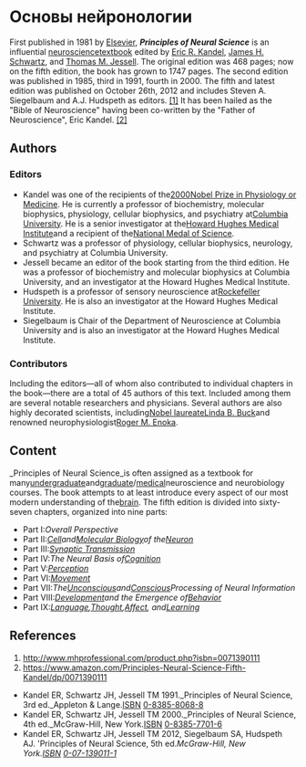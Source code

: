 # Основы нейронологии

First published in 1981 by [Elsevier](https://en.wikipedia.org/wiki/Elsevier "Elsevier"), _**Principles of Neural Science**_ is an influential [neuroscience](https://en.wikipedia.org/wiki/Neuroscience "Neuroscience")[textbook](https://en.wikipedia.org/wiki/Textbook "Textbook") edited by [Eric R. Kandel](https://en.wikipedia.org/wiki/Eric_R._Kandel "Eric R. Kandel"), [James H. Schwartz](https://en.wikipedia.org/wiki/James_H._Schwartz_(neurobiologist) "James H. Schwartz (neurobiologist)"), and [Thomas M. Jessell](https://en.wikipedia.org/wiki/Thomas_Jessell "Thomas Jessell"). The original edition was 468 pages; now on the fifth edition, the book has grown to 1747 pages. The second edition was published in 1985, third in 1991, fourth in 2000. The fifth and latest edition was published on October 26th, 2012 and includes Steven A. Siegelbaum and A.J. Hudspeth as editors. [\[1\]](https://en.wikipedia.org/wiki/Principles_of_Neural_Science#cite_note-1) It has been hailed as the "Bible of Neuroscience" having been co-written by the "Father of Neuroscience", Eric Kandel. [\[2\]](https://en.wikipedia.org/wiki/Principles_of_Neural_Science#cite_note-2)

## Authors

### Editors

*   Kandel was one of the recipients of the[2000](https://en.wikipedia.org/wiki/2000_in_science "2000 in science")[Nobel Prize in Physiology or Medicine](https://en.wikipedia.org/wiki/Nobel_Prize_in_Physiology_or_Medicine "Nobel Prize in Physiology or Medicine"). He is currently a professor of biochemistry, molecular biophysics, physiology, cellular biophysics, and psychiatry at[Columbia University](https://en.wikipedia.org/wiki/Columbia_University "Columbia University"). He is a senior investigator at the[Howard Hughes Medical Institute](https://en.wikipedia.org/wiki/Howard_Hughes_Medical_Institute "Howard Hughes Medical Institute")and a recipient of the[National Medal of Science](https://en.wikipedia.org/wiki/National_Medal_of_Science "National Medal of Science").
*   Schwartz was a professor of physiology, cellular biophysics, neurology, and psychiatry at Columbia University.
*   Jessell became an editor of the book starting from the third edition. He was a professor of biochemistry and molecular biophysics at Columbia University, and an investigator at the Howard Hughes Medical Institute.
*   Hudspeth is a professor of sensory neuroscience at[Rockefeller University](https://en.wikipedia.org/wiki/Rockefeller_University "Rockefeller University"). He is also an investigator at the Howard Hughes Medical Institute.
*   Siegelbaum is Chair of the Department of Neuroscience at Columbia University and is also an investigator at the Howard Hughes Medical Institute.

### Contributors

Including the editors—all of whom also contributed to individual chapters in the book—there are a total of 45 authors of this text. Included among them are several notable researchers and physicians. Several authors are also highly decorated scientists, including[Nobel laureate](https://en.wikipedia.org/wiki/List_of_Nobel_laureates "List of Nobel laureates")[Linda B. Buck](https://en.wikipedia.org/wiki/Linda_B._Buck "Linda B. Buck")and renowned neurophysiologist[Roger M. Enoka](https://en.wikipedia.org/wiki/Roger_M._Enoka "Roger M. Enoka").

## Content

_Principles of Neural Science_is often assigned as a textbook for many[undergraduate](https://en.wikipedia.org/wiki/Undergraduate "Undergraduate")and[graduate](https://en.wikipedia.org/wiki/Graduate_school "Graduate school")/[medical](https://en.wikipedia.org/wiki/Medical_school "Medical school")neuroscience and neurobiology courses. The book attempts to at least introduce every aspect of our most modern understanding of the[brain](https://en.wikipedia.org/wiki/Brain "Brain"). The fifth edition is divided into sixty-seven chapters, organized into nine parts:

*   Part I:_Overall Perspective_
*   Part II:_[Cell](https://en.wikipedia.org/wiki/Cell_(biology) "Cell (biology)")and[Molecular Biology](https://en.wikipedia.org/wiki/Molecular_Biology "Molecular Biology")of the[Neuron](https://en.wikipedia.org/wiki/Neuron "Neuron")_
*   Part III:_[Synaptic Transmission](https://en.wikipedia.org/wiki/Synaptic_Transmission "Synaptic Transmission")_
*   Part IV:_The Neural Basis of[Cognition](https://en.wikipedia.org/wiki/Cognition "Cognition")_
*   Part V:_[Perception](https://en.wikipedia.org/wiki/Perception "Perception")_
*   Part VI:_[Movement](https://en.wikipedia.org/wiki/Motor_control "Motor control")_
*   Part VII:_The[Unconscious](https://en.wikipedia.org/wiki/Unconscious_mind "Unconscious mind")and[Conscious](https://en.wikipedia.org/wiki/Conscious "Conscious")Processing of Neural Information_
*   Part VIII:_[Development](https://en.wikipedia.org/wiki/Neural_development "Neural development")and the Emergence of[Behavior](https://en.wikipedia.org/wiki/Behavior "Behavior")_
*   Part IX:_[Language](https://en.wikipedia.org/wiki/Language "Language"),[Thought](https://en.wikipedia.org/wiki/Thought "Thought"),[Affect](https://en.wikipedia.org/wiki/Affect_(psychology) "Affect (psychology)"), and[Learning](https://en.wikipedia.org/wiki/Learning "Learning")_

## References

1.  http://www.mhprofessional.com/product.php?isbn=0071390111
2.  https://www.amazon.com/Principles-Neural-Science-Fifth-Kandel/dp/0071390111

*   Kandel ER, Schwartz JH, Jessell TM 1991._Principles of Neural Science, 3rd ed._Appleton & Lange.[ISBN](https://en.wikipedia.org/wiki/International_Standard_Book_Number "International Standard Book Number") [0-8385-8068-8](https://en.wikipedia.org/wiki/Special:BookSources/0-8385-8068-8 "Special:BookSources/0-8385-8068-8")
*   Kandel ER, Schwartz JH, Jessell TM 2000._Principles of Neural Science, 4th ed._McGraw-Hill, New York.[ISBN](https://en.wikipedia.org/wiki/International_Standard_Book_Number "International Standard Book Number") [0-8385-7701-6](https://en.wikipedia.org/wiki/Special:BookSources/0-8385-7701-6 "Special:BookSources/0-8385-7701-6")
*   Kandel ER, Schwartz JH, Jessell TM 2012, Siegelbaum SA, Hudspeth AJ. 'Principles of Neural Science, 5th ed._McGraw-Hill, New York.[ISBN](https://en.wikipedia.org/wiki/International_Standard_Book_Number "International Standard Book Number") [0-07-139011-1](https://en.wikipedia.org/wiki/Special:BookSources/0-07-139011-1 "Special:BookSources/0-07-139011-1")_